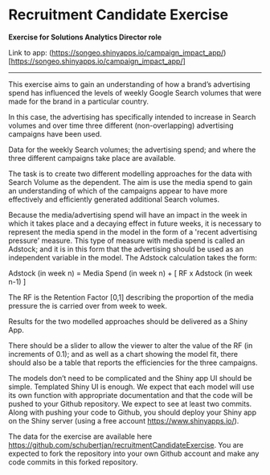 # Recruitment Candidate Exercise

**Exercise for Solutions Analytics Director role**


Link to app: (https://songeo.shinyapps.io/campaign_impact_app/)[https://songeo.shinyapps.io/campaign_impact_app/]


----

This exercise aims to gain an understanding of how a brand’s advertising spend has influenced the levels of weekly Google Search volumes that were made for the brand in a particular country.

In this case, the advertising has specifically intended to increase in Search volumes and over time three different (non-overlapping) advertising campaigns have been used.

Data for the weekly Search volumes; the advertising spend; and where the three different campaigns take place are available.

The task is to create two different modelling approaches for the data with Search Volume as the dependent. The aim is use the media spend to gain an understanding of which of the campaigns appear to have more effectively and efficiently generated additional Search volumes.

Because the media/advertising spend will have an impact in the week in which it takes place and a decaying effect in future weeks, it is necessary to represent the media spend in the model in the form of a 'recent advertising pressure' measure. This type of measure with media spend is called an Adstock; and it is in this form that the advertising should be used as an independent variable in the model. The Adstock calculation takes the form:

Adstock (in week n) = Media Spend (in week n) + [ RF x Adstock (in week n-1) ]

The RF is the Retention Factor [0,1] describing the proportion of the media pressure the is carried over from week to week.

Results for the two modelled approaches should be delivered as a Shiny App.

There should be a slider to allow the viewer to alter the value of the RF (in increments of 0.1); and as well as a chart showing the model fit, there should also be a table that reports the efficiencies for the three campaigns.

The models don’t need to be complicated and the Shiny app UI should be simple. Templated Shiny UI is enough. We expect that each model will use its own function with appropriate documentation and that the code will be pushed to your Github repository. We expect to see at least two commits. Along with pushing your code to Github, you should deploy your Shiny app on the Shiny server (using a free account https://www.shinyapps.io/).

The data for the exercise are available here https://github.com/schubertjan/recruitmentCandidateExercise. You are expected to fork the repository into your own Github account and make any code commits in this forked repository.
